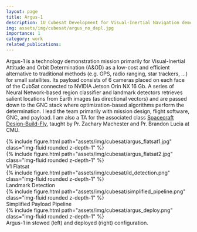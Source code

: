 ```yaml
---
layout: page
title: Argus-1
description: 1U Cubesat Development for Visual-Inertial Navigation demonstration
img: assets/img/cubesat/argus_no_depl.jpg
importance: 1
category: work
related_publications: 
---
```


Argus-1 is a technology demonstration mission primarily for Visual-Inertial Attitude and Orbit Determination (A&OD) as a low-cost and efficient alternative to traditional methods (e.g. GPS, radio ranging, star trackers, ...) for small satellites. Its payload consists of 6 cameras placed on each face of the CubSat connected to NVIDIA Jetson Orin NX 16 Gb. A series of Neural Network-based region classifier and landmark detectors retrieves salient locations from Earth images (as directional vectors) and are passed down to the GNC stack where optimization-based algorithms perform the determination. I lead the team primarily with mission design, flight software, GNC, and payload. I am also a TA for the associated class [Spacecraft Design-Build-Fly](https://github.com/cmu-spacecraft-design-build-fly-2023), taught by Pr. Zachary Machester and Pr. Brandon Lucia at CMU.


<div class="row justify-content-sm-center align-items-center">
    <div class="col-sm-5 mt-3 mt-md-0">
        {% include figure.html path="assets/img/cubesat/argus_flatsat1.jpg" class="img-fluid rounded z-depth-1" %}
    </div>
    <div class="col-sm-7 mt-3 mt-md-0">
        {% include figure.html path="assets/img/cubesat/argus_flatsat2.jpg" class="img-fluid rounded z-depth-1" %}
    </div>
</div>
<div class="caption">
    V1 Flatsat
</div>

<div class="row justify-content-sm-center">
    <div class="col-sm-6 mt-3 mt-md-0">
        {% include figure.html path="assets/img/cubesat/ld_detection.png" class="img-fluid rounded z-depth-1" %}
    </div>
</div>
<div class="caption"> Landmark Detection </div>

<div class="row justify-content-sm-center">
    <div class="col-sm-9 mt-3 mt-md-0">
        {% include figure.html path="assets/img/cubesat/simplified_pipeline.png" class="img-fluid rounded z-depth-1" %}
    </div>
</div>
<div class="caption"> Simplified Payload Pipeline  </div>

<div class="row justify-content-sm-center">
    <div class="col-sm mt-3 mt-md-0"></div>
    <div class="col-sm-6 mt-3 mt-md-0">
        {% include figure.html path="assets/img/cubesat/argus_deploy.png" class="img-fluid rounded z-depth-1" %}
    </div>
    <div class="col-sm mt-3 mt-md-0"></div>
</div>
<div class="caption"> Argus-1 in stowed (left) and deployed (right) configuration. </div>

